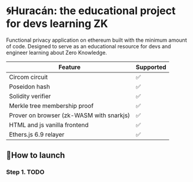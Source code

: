 # 🌀Huracán: the educational project for devs learning ZK

Functional privacy application on ethereum built with the minimum amount of code. Designed to serve as an educational resource for devs and engineer learning about Zero Knowledge.

| Feature | Supported |
|----------|------------ |
| Circom circuit | ✅ |
| Poseidon hash | ✅ |
| Solidity verifier | ✅ |
| Merkle tree membership proof | ✅ |
| Prover on browser (zk-WASM with snarkjs) | ✅ |
| HTML and js vanilla frontend | ✅ |
| Ethers.js 6.9 relayer | ✅ |

## 🚀How to launch

### Step 1. TODO
